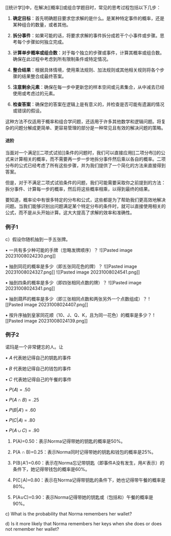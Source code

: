 

[[统计学]]中，在解决[[概率]]或组合学题目时，常见的思考过程包括以下几步：

1. **确定目标**：首先明确题目要求您求解的是什么。是某种特定事件的概率，还是某种组合的数量，或者其他。
    
2. **拆分事件**：如果可能的话，将要求求解的事件拆分成若干个小事件或步骤。思考每个步骤如何独立完成。
    
3. **计算单步概率或组合数**：对于每个独立的步骤或事件，计算其概率或组合数。确保在此过程中考虑到所有限制条件或特定情况。
    
4. **整合结果**：根据具体情境，使用乘法规则、加法规则或其他相关规则将各个步骤的结果整合成最终答案。
    
5. **注意剩余元素**：确保在每一步中更新您的样本空间或元素集合，从中减去已经使用或考虑过的元素。
    
6. **检查答案**：确保您的答案在逻辑上是有意义的，并检查是否可能有遗漏的情况或错误的假设。
    

这种方法不仅适用于概率和组合学问题，还适用于许多其他数学和逻辑问题。将复杂的问题分解成更简单、更容易管理的部分是一种常见且有效的解决问题的策略。


#### 进阶

当面对一个满足[[二项式试验]]条件的问题时，我们可以直接应用[[二项分布]]的公式来计算相关的概率，而不需要再一步一步地拆分事件然后乘以各自的概率。二项分布的公式已经考虑了所有这些步骤，并为我们提供了一个简化的方法来直接得到答案。

但是，对于不满足二项式试验条件的问题，我们可能需要采取你之前提到的方法：拆分事件、计算每一步的概率，然后将这些概率相乘，以得到最终的结果。

要知道，概率论中有很多特定的分布和公式，这些都是为了帮助我们更高效地解决问题。当我们能够识别出问题满足某个特定分布的条件时，就可以直接使用相关的公式，而不是从头开始计算。这大大提高了求解的效率和准确性。

### 例子1

c）假设你随机抽到一手五张牌。

• 一共有多少种可能的手牌（忽略发牌顺序）？
![[Pasted image 20231008024230.png]]

• 抽到同花的概率是多少（即五张同花色的牌）？
![[Pasted image 20231008024327.png]]
![[Pasted image 20231008024541.png]]

• 抽到四条的概率是多少（即四张相同点数的牌）？
![[Pasted image 20231008024341.png]]

• 抽到葫芦的概率是多少（即三张相同点数和两张另外一个点数组成）？
![[Pasted image 20231008024407.png]]

• 按升序抽到皇家同花顺（10、J、Q、K，且为同一花色）的概率是多少？
![[Pasted image 20231008024139.png]]



### 例子2

诺玛是一个非常健忘的人。让

• 𝐴 代表她记得自己的钥匙的事件

• 𝐵 代表她记得自己的钱包的事件

• 𝐶 代表她记得自己的午餐的事件

• 𝑃(𝐴) = .50

• 𝑃(𝐴 ∩ 𝐵) = .25

• 𝑃(𝐵|𝐴′) = .60

• 𝑃(𝐶|𝐴) = .80

• 𝑃(𝐴 ∪ 𝐶) = .90


1. P(A)=0.50：表示Norma记得带她的钥匙的概率是50%。
    
2. P(A ∩ B)=0.25：表示Norma同时记得带她的钥匙和钱包的概率是25%。
    
3. P(B∣A′)=0.60：表示在Norma忘记带钥匙（即事件A没有发生，用A'表示）的条件下，她记得带钱包的概率是60%。
    
4. P(C∣A)=0.80：表示在Norma记得带钥匙的条件下，她也记得带午餐的概率是80%。
    
5. P(A∪C)=0.90：表示Norma记得带她的钥匙或（包括和）午餐的概率是90%。



c) What is the probability that Norma remembers her wallet?


d) Is it more likely that Norma remembers her keys when she does or does not remember her wallet?